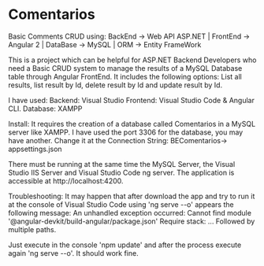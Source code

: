 # Comentarios
Basic Comments CRUD using: BackEnd -> Web API ASP.NET | FrontEnd -> Angular 2 | DataBase -> MySQL | ORM -> Entity FrameWork

This is a project which can be helpful for ASP.NET Backend Developers who need a Basic CRUD system to manage the results of a MySQL Database table through Angular FrontEnd. 
It includes the following options: List all results, list result by Id, delete result by Id and update result by Id.

I have used:
Backend: Visual Studio
Frontend: Visual Studio Code & Angular CLI.
Database: XAMPP

Install:
It requires the creation of a database called Comentarios in a MySQL server like XAMPP. I have used the port 3306 for the database, you may have another.
Change it at the Connection String:
BEComentarios-> appsettings.json

There must be running at the same time the MySQL Server, the Visual Studio IIS Server and Visual Studio Code ng server.
The application is accessible at http://localhost:4200.

Troubleshooting:
It may happen that after download the app and try to run it at the console of Visual Studio Code using 'ng serve --o' appears the following message:
An unhandled exception occurred: Cannot find module '@angular-devkit/build-angular/package.json'
Require stack:
...
Followed by multiple paths.

Just execute in the console 'npm update' and after the process execute again 'ng serve --o'. It should work fine.
